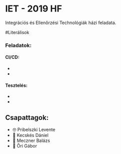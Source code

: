 # IET - 2019 HF


Integrációs és Ellenőrzési Technológiák házi feladata.

#Literálisok


### Feladatok:
#### CI/CD:
*
*
#### Tesztelés:
*
*


## Csapattagok: 
* 🤓 Pribelszki Levente 
* 🤩 Kecskés Dániel 
* 🥺 Meczner Balázs
* 🤪 Őri Gábor
